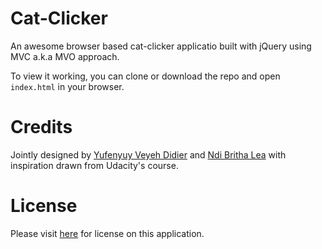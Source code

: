 # Cat-Clicker

An awesome browser based cat-clicker applicatio built with jQuery using MVC a.k.a MVO approach.

To view it working, you can clone or download the repo and open `index.html` in your browser.

Credits
=======
Jointly designed by <a href="https://github.com/yveyeh">Yufenyuy Veyeh Didier</a> and <a href="https://github.com/yveyeh">Ndi Britha Lea</a> with inspiration drawn from Udacity's course.

License
=======
Please visit <a href="https://github.com/yveyeh/Cat-Clicker/blob/master/LICENSE">here</a> for license on this application.